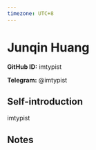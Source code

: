 ```yaml
---
timezone: UTC+8
---
```


# Junqin Huang

**GitHub ID:** imtypist

**Telegram:** @imtypist

## Self-introduction

imtypist

## Notes

<!-- Content_START -->


<!-- Content_END -->
